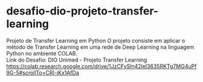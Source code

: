# desafio-dio-projeto-transfer-learning
Projeto de Transfer Learning em Python  O projeto consiste em aplicar o método de Transfer Learning em uma rede de Deep Learning na linguagem Python no ambiente COLAB.  
Link do Desafio: DIO Unimed - Projeto Transfer Learning
https://colab.research.google.com/drive/1JzCFySln42leI3635RKTg7MG4uPf9G-5#scrollTo=CRI-iKx1AfDa
